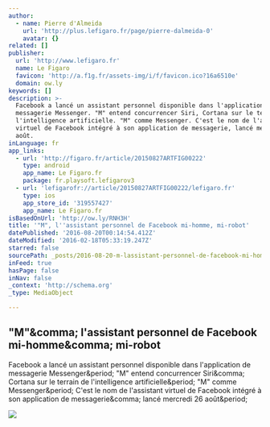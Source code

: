 ```yaml
---
author:
  - name: Pierre d'Almeida
    url: 'http://plus.lefigaro.fr/page/pierre-dalmeida-0'
    avatar: {}
related: []
publisher:
  url: 'http://www.lefigaro.fr'
  name: Le Figaro
  favicon: 'http://a.f1g.fr/assets-img/i/f/favicon.ico?16a6510e'
  domain: ow.ly
keywords: []
description: >-
  Facebook a lancé un assistant personnel disponible dans l'application de
  messagerie Messenger. "M" entend concurrencer Siri, Cortana sur le terrain de
  l'intelligence artificielle. "M" comme Messenger. C'est le nom de l'assistant
  virtuel de Facebook intégré à son application de messagerie, lancé mercredi 26
  août.
inLanguage: fr
app_links:
  - url: 'http://figaro.fr/article/20150827ARTFIG00222'
    type: android
    app_name: Le Figaro.fr
    package: fr.playsoft.lefigarov3
  - url: 'lefigarofr://article/20150827ARTFIG00222/lefigaro.fr'
    type: ios
    app_store_id: '319557427'
    app_name: Le Figaro.fr
isBasedOnUrl: 'http://ow.ly/RNH3H'
title: '"M", l''assistant personnel de Facebook mi-homme, mi-robot'
datePublished: '2016-08-20T00:14:54.412Z'
dateModified: '2016-02-18T05:33:19.247Z'
starred: false
sourcePath: _posts/2016-08-20-m-lassistant-personnel-de-facebook-mi-homme-mi-robot.md
inFeed: true
hasPage: false
inNav: false
_context: 'http://schema.org'
_type: MediaObject

---
```

<article style=""><h1>"M"&amp;comma; l'assistant personnel de Facebook mi-homme&amp;comma; mi-robot</h1><p>Facebook a lancé un assistant personnel disponible dans l'application de messagerie Messenger&amp;period; "M" entend concurrencer Siri&amp;comma; Cortana sur le terrain de l'intelligence artificielle&amp;period; "M" comme Messenger&amp;period; C'est le nom de l'assistant virtuel de Facebook intégré à son application de messagerie&amp;comma; lancé mercredi 26 août&amp;period;</p><img src="http://i.f1g.fr/media/figaro/orig/2015/08/27/XVM1af220d8-4c94-11e5-806e-3d05a89914d1.jpg" /></article>